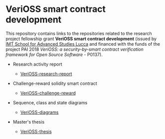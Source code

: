 # VeriOSS smart contract development

This repository contains links to the repositories related to the research project fellowship grant **VeriOSS smart contract development** (issued by [IMT School for Advanced Studies Lucca](https://www.imtlucca.it/en) and financed with the funds of the project PAI 2018 *VeriOSS: a security-by-smart contract verification framework for Open Source Software* - P0137).

- Research activity report
  - [VeriOSS-research-report](https://github.com/FrancescoMucci/VeriOSS-research-report)
  
- Challenge-reward solidity smart contract
  - [VeriOSS-challenge-reward](https://github.com/FrancescoMucci/VeriOSS-challenge-reward)
  
- Sequence, class and state diagrams
  - [VeriOSS-diagrams](https://github.com/FrancescoMucci/VeriOSS-diagrams)
  
- Master's thesis
  - [VeriOSS-thesis](https://github.com/FrancescoMucci/VeriOSS-thesis)
